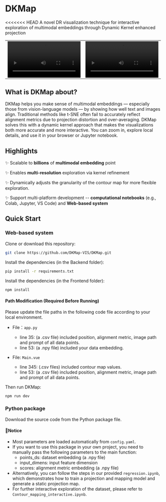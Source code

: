 # DKMap <a href="https://github.com/DKMap-VIS/DKMap" style="color: #65513C; font-family: 'Maiden Orange', sans-serif; font-weight: bold;"></a>
<<<<<<< HEAD
A novel DR visualization technique for interactive exploration of multimodal embeddings through Dynamic Kernel enhanced projection


<table>
  <tr>
    <td colspan="3"><video width="100%" src='https://github.com/user-attachments/assets/1eeec725-dd91-464d-9e47-42374c24cd48'>Web-based</td>
    <td colspan="3"><video width="100%" src='https://github.com/user-attachments/assets/647ba1b2-6c75-4554-a0f1-0c48ce1a2c6f'></td>
  </tr>
  <tr></tr>
</table>


## What is DKMap about?
DKMap helps you make sense of multimodal embeddings — especially those from vision-language models — by showing how well text and images align. Traditional methods like t-SNE often fail to accurately reflect alignment metrics due to projection distortion and over-averaging. DKMap solves this with a dynamic kernel approach that makes the visualizations both more accurate and more interactive. You can zoom in, explore local details, and use it in your browser or Jupyter notebook.

## Highlights
✨ Scalable to <strong>billions</strong> of <strong>multimodal embedding</strong> point

✨ Enables <strong>multi-resolution</strong> exploration via kernel
refinement

✨ Dynamically adjusts the granularity of the contour map for more flexible exploration.

✨ Support multi-platform development -- <strong>computational notebooks</strong> (e.g., Colab, Jupyter, VS Code) and <strong>Web-based system</strong>


## Quick Start

### Web-based system
Clone or download this repository:
```bash
git clone https://github.com/DKMap-VIS/DKMap.git
```
Install the dependencies (in the Backend folder):
```bash
pip install -r requirements.txt
```
Install the dependencies (in the Frontend folder):
```bash
npm install
```
#### Path Modification (Required Before Running)
Please update the file paths in the following code file according to your local environment.
- File：```app.py```
     - line 35: (a .csv file) included position, alignment metric, image path and prompt of all data points.
     - line 53: (a .npy file) included your data embedding.

- File: ```Main.vue```
     - line 345: (.csv files) included contour map values.
     - line 53: (a .csv file) included position, alignment metric, image path and prompt of all data points.

Then run DKMap:
```bash
npm run dev
```

### Python package
Download the source code from the Python package file.

#### 🚀Notice
- Most parameters are loaded automatically from ```config.yaml```.
- If you want to use this package in your own project, you need to manually pass the following parameters to the main function:
   - points_ds: dataset embedding (a .npy file)
   - input_dimens: input feature dimension
   - scores: alignment metric embedding (a .npy file)
- Alternatively, you can follow the steps in our provided ```regression.ipynb```, which demonstrates how to train a projection and mapping model and generate a static projection map.
- For further interactive exploration of the dataset, please refer to ```Contour_mapping_interactive.ipynb```.







